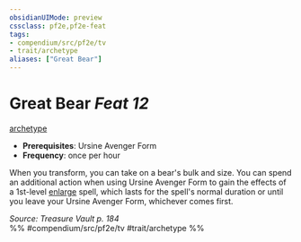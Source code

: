 ```yaml
---
obsidianUIMode: preview
cssclass: pf2e,pf2e-feat
tags:
- compendium/src/pf2e/tv
- trait/archetype
aliases: ["Great Bear"]
---
```

# Great Bear  *Feat 12*  
[archetype](archetype.md "Archetype Feat Trait")  

- **Prerequisites**: Ursine Avenger Form
- **Frequency**: once per hour

When you transform, you can take on a bear's bulk and size. You can spend an additional action when using Ursine Avenger Form to gain the effects of a 1st-level [enlarge](enlarge.md) spell, which lasts for the spell's normal duration or until you leave your Ursine Avenger Form, whichever comes first.

*Source: Treasure Vault p. 184*  
%% #compendium/src/pf2e/tv #trait/archetype %%